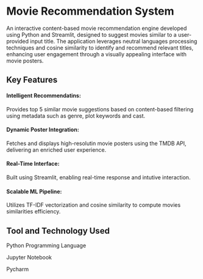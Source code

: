 # Movie Recommendation System
An interactive content-based movie recommendation engine developed using Python and Streamlit,
designed to suggest movies similar to a user-provided input title. The application leverages
neutral languages processing techniques and cosine similarity to identify and recommend relevant 
titles, enhancing user engagement through a visually appealing interface with movie posters.
## Key Features
#### Intelligent Recommendatins: 
Provides top 5 similar movie suggestions based on content-based filtering using metadata such as 
genre, plot keywords and cast.
#### Dynamic Poster Integration: 
Fetches and displays high-resolutin movie posters using the TMDB API, delivering an enriched user
experience.
#### Real-Time Interface:
Built using Streamlit, enabling real-time response and intutive interaction.
#### Scalable ML Pipeline:
Utilizes TF-IDF vectorization and cosine similarity to compute movies similarities efficiency.
## Tool and Technology Used
Python Programming Language

Jupyter Notebook

Pycharm
